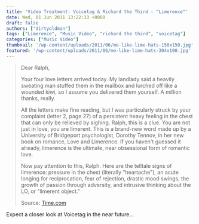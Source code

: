 ```yaml
---
title: 'Video Treatment: Voicetag & Richard the Third - "Limerence"'
date: Wed, 01 Jun 2011 13:22:33 +0000
draft: false
authors: ["dirtyoldman"]
tags: ["Limerence", "Music Video", "richard the third", "voicetag"]
categories: ["Music Video"]
thumbnail: '/wp-content/uploads/2011/06/me-like-lime-hats-150x150.jpg'
featured: '/wp-content/uploads/2011/06/me-like-lime-hats-304x190.jpg'
---
```


> Dear Ralph,
>
> Your four love letters arrived today. My landlady said a heavily sweating man stuffed them in the mailbox and lurched off like a wounded kiwi, so I assume you delivered them yourself. A million thanks, really.
>
> All the letters make fine reading, but I was particularly struck by your complaint (letter 2, page 27) of a persistent heavy feeling in the chest that can only be relieved by sighing. Ralph, this is a clue. You are not just in love, you are limerent. This is a brand-new word made up by a University of Bridgeport psychologist, Dorothy Tennov, in her new book on romance, Love and Limerence. If you haven't guessed it already, limerence is the ultimate, near obsessional form of romantic love.
>
> Now pay attention to this, Ralph. Here are the telltale signs of limerence: pressure in the chest (literally "heartache"), an acute longing for reciprocation, fear of rejection, drastic mood swings, the growth of passion through adversity, and intrusive thinking about the LO, or "limerent object."
>
> Source: [Time.com](http://www.time.com/time/magazine/article/0,9171,952554,00.html)

Expect a closer look at Voicetag in the near future...

